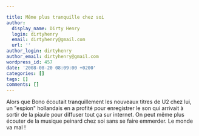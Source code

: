 ```yaml
---

title: Même plus tranquille chez soi
author:
  display_name: Dirty Henry
  login: dirtyhenry
  email: dirtyhenry@gmail.com
  url: ''
author_login: dirtyhenry
author_email: dirtyhenry@gmail.com
wordpress_id: 457
date: '2008-08-20 08:09:00 +0200'
categories: []
tags: []
comments: []
---
```

Alors que Bono écoutait tranquillement les nouveaux titres de U2 chez lui, un "espion" hollandais en a profité pour enregistrer le son qui arrivait à sortir de la piaule pour diffuser tout ça sur internet. On peut même plus écouter de la musique peinard chez soi sans se faire emmerder. Le monde va mal !
